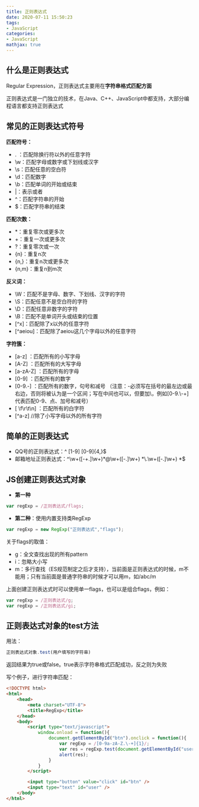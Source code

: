 ```yaml
---
title: 正则表达式
date: 2020-07-11 15:50:23
tags:
- JavaScript
categories:
- JavaScript
mathjax: true
---
```


## 什么是正则表达式

Regular Expression，正则表达式主要用在**字符串格式匹配方面**

正则表达式是一门独立的技术，在Java、C++、JavaScript中都支持，大部分编程语言都支持正则表达式



## 常见的正则表达式符号

**匹配符号：**

- . ：匹配除换行符以外的任意字符
- \w：匹配字母或数字或下划线或汉字
- \s：匹配任意的空白符
- \d：匹配数字
- \b：匹配单词的开始或结束
- |：表示或者
- ^：匹配字符串的开始
- $：匹配字符串的结束

**匹配次数：**

- *：重复零次或更多次
- +：重复一次或更多次
- ?：重复零次或一次
- {n}：重复n次
- {n,}：重复n次或更多次
- {n,m}：重复n到m次

**反义词：**

- \W：匹配不是字母、数字、下划线、汉字的字符
- \S：匹配任意不是空白符的字符
- \D：匹配任意非数字的字符
- \B：匹配不是单词开头或结束的位置
- [^x]：匹配除了x以外的任意字符
- [^aeiou]：匹配除了aeiou这几个字母以外的任意字符

**字符簇：**

- [a-z] ：匹配所有的小写字母 
- [A-Z] ：匹配所有的大写字母 
- [a-zA-Z] ：匹配所有的字母 
- [0-9] ：匹配所有的数字 
- [0-9.-] ：匹配所有的数字，句号和减号 （注意：-必须写在括号的最左边或最右边，否则将被认为是一个区间；写在中间也可以，但要加\，例如[0-9.\\-+]代表匹配0-9、点、加号和减号）
- [ \f\r\t\n] ：匹配所有的白字符
- [^a-z] //除了小写字母以外的所有字符 



## 简单的正则表达式

- QQ号的正则表达式：^ [1-9] [0-9]{4,}$
- 邮箱地址正则表达式：^\w+([-+.]\w+)*@\w+([-.]\w+) *\\.\w+([-.]\w+) *$



## JS创建正则表达式对象

- **第一种**

```javascript
var regExp = /正则表达式/flags;
```

- **第二种**：使用内置支持类RegExp

```javascript
var regExp = new RegExp("正则表达式","flags");
```

关于flags的取值：

- g：全文查找出现的所有pattern
- i：忽略大小写
- m：多行查找（ES规范制定之后才支持），当前面是正则表达式的时候，m不能用；只有当前面是普通字符串的时候才可以用m，如/abc/m

上面创建正则表达式时可以使用单一flags，也可以是组合flags，例如：

```javascript
var regExp = /正则表达式/g;
var regExp = /正则表达式/gi;
```



## 正则表达式对象的test方法

用法：

```javascript
正则表达式对象.test(用户填写的字符串)
```

返回结果为true或false。true表示字符串格式匹配成功，反之则为失败

写个例子，进行字符串匹配：

```html
<!DOCTYPE html>
<html>
    <head>
        <meta charset="UTF-8">
        <title>RegExp</title>
    </head>
    <body>
        <script type="text/javascript">
            window.onload = function(){
                document.getElementById("btn").onclick = function(){
                    var regExp = /[0-9a-zA-Z.\-+]{1}/;
                    var res = regExp.test(document.getElementById("user").value);
                    alert(res);
                }
            }
        </script>

        <input type="button" value="click" id="btn" />
        <input type="text" id="user" />
    </body>
</html>
```

